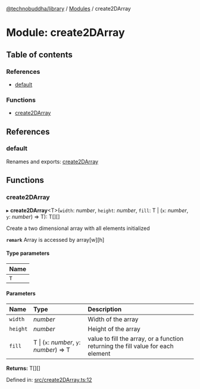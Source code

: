 [@technobuddha/library](../..) / [Modules](../Modules.md) / create2DArray

# Module: create2DArray

## Table of contents

### References

- [default](create2darray.md#default)

### Functions

- [create2DArray](create2darray.md#create2darray)

## References

### default

Renames and exports: [create2DArray](create2darray.md#create2darray)

## Functions

### create2DArray

▸ **create2DArray**<T\>(`width`: *number*, `height`: *number*, `fill`: T \| (`x`: *number*, `y`: *number*) => T): T[][]

Create a two dimensional array with all elements initialized

**`remark`** Array is accessed by array[w][h]

#### Type parameters

| Name |
| :------ |
| `T` |

#### Parameters

| Name | Type | Description |
| :------ | :------ | :------ |
| `width` | *number* | Width of the array |
| `height` | *number* | Height of the array |
| `fill` | T \| (`x`: *number*, `y`: *number*) => T | value to fill the array, or a function returning the fill value for each element |

**Returns:** T[][]

Defined in: [src/create2DArray.ts:12](../src/create2DArray.ts#L12)
